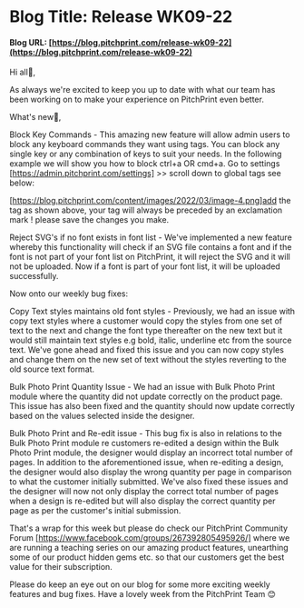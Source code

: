 # **Blog Title**: Release WK09-22

#### **Blog URL:** [https://blog.pitchprint.com/release-wk09-22](https://blog.pitchprint.com/release-wk09-22)

Hi all👋,

As always we're excited to keep you up to date with what our team has been working on to make your experience on PitchPrint even better.

What's new🚀,

Block Key Commands - This amazing new feature will allow admin users to block any keyboard commands they want using tags. You can block any
single key or any combination of keys to suit your needs. In the following example we will show you how to block ctrl+a OR cmd+a. Go to
settings [https://admin.pitchprint.com/settings] >> scroll down to global tags see below:

[https://blog.pitchprint.com/content/images/2022/03/image-4.png]add the tag as shown above, your tag will always be preceded by an
exclamation mark ! please save the changes you make.

Reject SVG's if no font exists in font list - We've implemented a new feature whereby this functionality will check if an SVG file contains
a font and if the font is not part of your font list on PitchPrint, it will reject the SVG and it will not be uploaded. Now if a font is
part of your font list, it will be uploaded successfully.

Now onto our weekly bug fixes:

Copy Text styles maintains old font styles - Previously, we had an issue with copy text styles where a customer would copy the styles from
one set of text to the next and change the font type thereafter on the new text but it would still maintain text styles e.g bold, italic,
underline etc from the source text. We've gone ahead and fixed this issue and you can now copy styles and change them on the new set of text
without the styles reverting to the old source text format.

Bulk Photo Print Quantity Issue - We had an issue with Bulk Photo Print module where the quantity did not update correctly on the product
page. This issue has also been fixed and the quantity should now update correctly based on the values selected inside the designer.

Bulk Photo Print and Re-edit issue - This bug fix is also in relations to the Bulk Photo Print module re customers re-edited a design within
the Bulk Photo Print module, the designer would display an incorrect total number of pages. In addition to the aforementioned issue, when
re-editing a design, the designer would also display the wrong quantity per page in comparison to what the customer initially submitted.
We've also fixed these issues and the designer will now not only display the correct total number of pages when a design is re-edited but
will also display the correct quantity per page as per the customer's initial submission.

That's a wrap for this week but please do check our PitchPrint Community Forum [https://www.facebook.com/groups/267392805495926/] where we
are running a teaching series on our amazing product features, unearthing some of our product hidden gems etc. so that our customers get the
best value for their subscription.

Please do keep an eye out on our blog for some more exciting weekly features and bug fixes. Have a lovely week from the PitchPrint Team 😊



